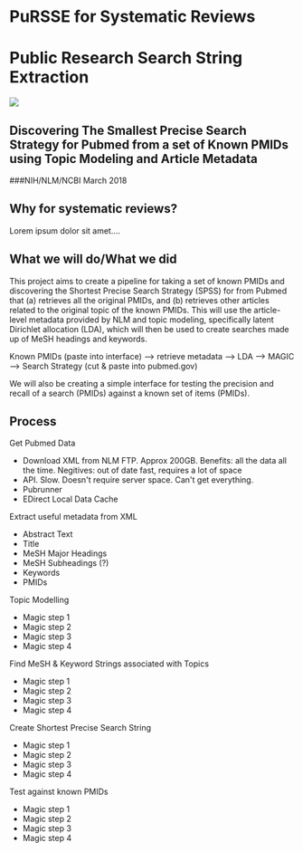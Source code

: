 # PuRSSE for Systematic Reviews
# Public Research Search String Extraction
<img src="https://raw.githubusercontent.com/NCBI-Hackathons/SystematicReviews/master/PuRSSE.png" />



## Discovering The Smallest Precise Search Strategy for Pubmed from a set of Known PMIDs using Topic Modeling and Article Metadata
###NIH/NLM/NCBI March 2018

## Why for systematic reviews?

Lorem ipsum dolor sit amet....

## What we will do/What we did

This project aims to create a pipeline for taking a set of known PMIDs and discovering the Shortest Precise Search Strategy (SPSS) for from Pubmed that (a) retrieves all the original PMIDs, and (b) retrieves other articles related to the original topic of the known PMIDs. This will use the article-level metadata provided by NLM and topic modeling, specifically  latent Dirichlet allocation (LDA), which will then be used to create searches made up of MeSH headings and keywords. 

Known PMIDs (paste into interface) --> retrieve metadata --> LDA --> MAGIC --> Search Strategy (cut & paste into pubmed.gov)

We will also be creating a simple interface for testing the precision and recall of a search (PMIDs) against a known set of items (PMIDs). 


## Process

Get Pubmed Data
- Download XML from NLM FTP. Approx 200GB. Benefits: all the data all the time. Negitives: out of date fast, requires a lot of space
- API. Slow. Doesn't require server space. Can't get everything. 
- Pubrunner
- EDirect Local Data Cache

Extract useful metadata from XML
- Abstract Text
- Title
- MeSH Major Headings
- MeSH Subheadings (?)
- Keywords
- PMIDs

Topic Modelling
- Magic step 1
- Magic step 2
- Magic step 3
- Magic step 4

Find MeSH & Keyword Strings associated with Topics
- Magic step 1
- Magic step 2
- Magic step 3
- Magic step 4

Create Shortest Precise Search String 
- Magic step 1
- Magic step 2
- Magic step 3
- Magic step 4

Test against known PMIDs
- Magic step 1
- Magic step 2
- Magic step 3
- Magic step 4



